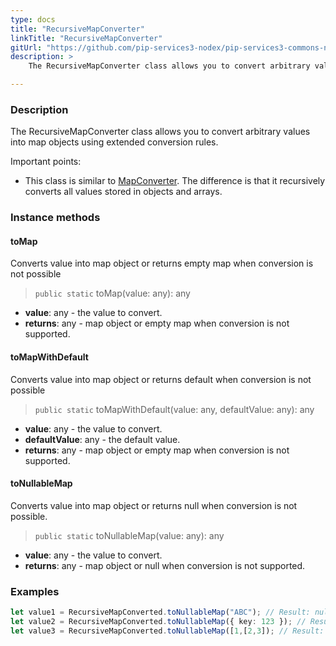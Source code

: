 ```yaml
---
type: docs
title: "RecursiveMapConverter"
linkTitle: "RecursiveMapConverter"
gitUrl: "https://github.com/pip-services3-nodex/pip-services3-commons-nodex"
description: > 
    The RecursiveMapConverter class allows you to convert arbitrary values into map objects using extended conversion rules.

---
```


### Description
 The RecursiveMapConverter class allows you to convert arbitrary values into map objects using extended conversion rules.
 
 Important points:
 
 - This class is similar to [MapConverter](../map_converter). The difference is that it recursively converts all values stored in objects and arrays.

### Instance methods

#### toMap
Converts value into map object or returns empty map when conversion is not possible

> `public static` toMap(value: any): any

- **value**: any - the value to convert.
- **returns**: any - map object or empty map when conversion is not supported.

#### toMapWithDefault
Converts value into map object or returns default when conversion is not possible

> `public static` toMapWithDefault(value: any, defaultValue: any): any

- **value**: any - the value to convert.
- **defaultValue**: any - the default value.
- **returns**: any - map object or empty map when conversion is not supported.

#### toNullableMap
Converts value into map object or returns null when conversion is not possible.

> `public static` toNullableMap(value: any): any

- **value**: any - the value to convert.
- **returns**: any - map object or null when conversion is not supported.


### Examples

```typescript
let value1 = RecursiveMapConverted.toNullableMap("ABC"); // Result: null
let value2 = RecursiveMapConverted.toNullableMap({ key: 123 }); // Result: { key: 123 }
let value3 = RecursiveMapConverted.toNullableMap([1,[2,3]); // Result: { "0": 1, { "0": 2, "1": 3 } }
```
